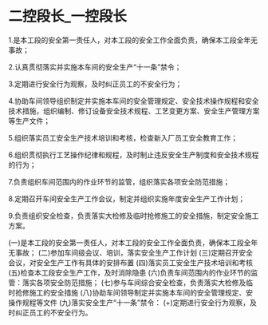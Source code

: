 # 二控段长_一控段长

1.是本工段的安全第一责任人，对本工段的安全工作全面负责，确保本工段全年无事故；

2.认真贯彻落实并实施本车间的安全生产“十一条”禁令；

3.定期进行安全行为观察，及时纠正员工的不安全行为；

4.协助车间领导组织制定并实施本车间的安全管理规定、安全技术操作规程和安全技术措施，组织编制、修订设备安全技术规程、工艺变更方案、安全生产管理方案等生产文件；

5.组织落实员工安全生产技术培训和考核，检查新入厂员工安全教育工作；

6.组织贯彻执行工艺操作纪律和规程，及时制止违反安全生产制度和安全技术规程的行为；

7.负责组织车间范围内的作业环节的监管，组织落实各项安全防范措施；

8.定期召开车间安全生产工作会议，制定并组织实施年度安全生产工作计划；

9.负责组织安全检查，负责落实大检修及临时抢修施工的安全措施，制定安全施工方案。

(一)是本工段的安全第一责任人，对本工段的安全工作全面负责，确保本工段全年无事故；
(二)参加车间级会议、培训，落实安全生产工作计划
(三)定期召开安全会议，对安全生产工作有具体的安排布置
(四)落实员工安全生产技术培训和考核
(五)检查本工段安全生产工作，及时消除隐患
(六)负责车间范围内的作业环节的监管：落实各项安全防范措施；
(七)参与车间综合安全检查，负责落实大检修及临时抢修施工的安全措施
(八)协助车间领导制定并实施本车间的安全管理规定、安操作规程等文件
(九)落实安全生产“十一条”禁令：
(+)定期进行安全行为观察，及时纠正员工的不安全行为。
